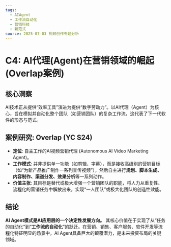 ```yaml
---
tags:
  - AIAgent
  - 工作流自动化
  - 营销科技
  - 新范式
source: 2025-07-03 视频创作专题分析
---
```


# C4: AI代理(Agent)在营销领域的崛起 (Overlap案例)

## 核心洞察
AI技术正从提供“效率工具”演进为提供“数字劳动力”。以AI代理（Agent）为核心，旨在模拟并自动化整个团队（如营销团队）的复杂工作流，这代表了下一代软件的形态与范式。

## 案例研究: Overlap (YC S24)
- **定位**: 自主工作的AI视频营销代理 (Autonomous AI Video Marketing Agent)。
- **工作模式**: 并非提供单一功能（如剪辑、字幕），而是接收高级别的营销目标（如“为新产品推广制作一系列宣传视频”），然后自主进行**规划、脚本生成、内容制作、渠道分发、效果分析**等一系列动作。
- **价值主张**: 其目标是替代或极大增强一个营销团队的职能，将人力从重复性、流程化的营销任务中解放出来，实现“一人团队”或极大化团队的创造性效能。

## 结论
**AI Agent模式是AI应用层的一个决定性发展方向。** 其核心价值在于实现了从“任务的自动化”到“**工作流的自动化**”的跃迁。在营销、销售、客户服务、软件开发等流程化特征明显的场景中，AI Agent具备巨大的颠覆潜力，是未来投资布局的关键领域。